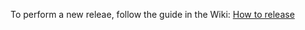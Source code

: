 To perform a new releae, follow the guide in the Wiki: [How to release](https://github.com/OmniFish-EE/eclipse-plugin-glassfish/wiki/How-to-release)
